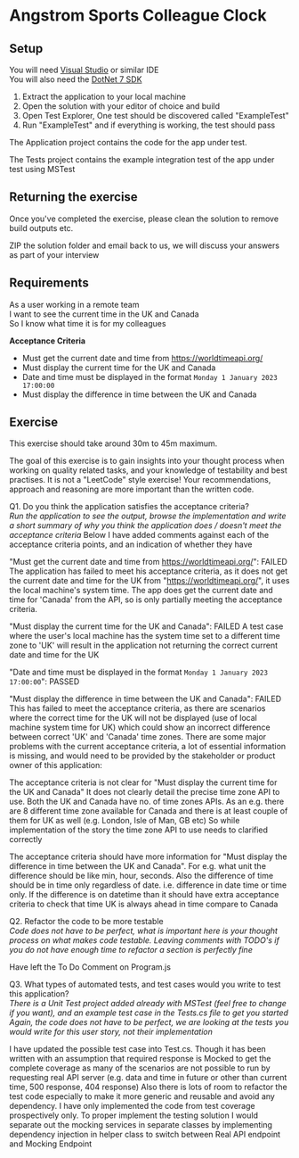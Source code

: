 # Angstrom Sports Colleague Clock

## Setup
You will need [Visual Studio](https://visualstudio.microsoft.com/vs/community/) or similar IDE  
You will also need the [DotNet 7 SDK](https://dotnet.microsoft.com/en-us/download/dotnet/7.0)  

1. Extract the application to your local machine
2. Open the solution with your editor of choice and build
3. Open Test Explorer, One test should be discovered called "ExampleTest"
4. Run "ExampleTest" and if everything is working, the test should pass

The Application project contains the code for the app under test.

The Tests project contains the example integration test of the
app under test using MSTest


## Returning the exercise

Once you've completed the exercise, please clean the solution to remove
build outputs etc.

ZIP the solution folder and email back to us, we will discuss your answers
as part of your interview

## Requirements

As a user working in a remote team  
I want to see the current time in the UK and Canada  
So I know what time it is for my colleagues  

**Acceptance Criteria**

* Must get the current date and time from https://worldtimeapi.org/
* Must display the current time for the UK and Canada
* Date and time must be displayed in the format `Monday 1 January 2023 17:00:00`
* Must display the difference in time between the UK and Canada


## Exercise

This exercise should take around 30m to 45m maximum.

The goal of this exercise is to gain insights into your thought process when
working on quality related tasks, and your knowledge of testability and best
practises. It is not a "LeetCode" style exercise!  Your recommendations, approach
and reasoning are more important than the written code.

Q1. Do you think the application satisfies the acceptance criteria?  
*Run the application to see the output, browse the implementation and write
a short summary of why you think the application does / doesn't meet the
acceptance criteria*
Below I have added comments against each of the acceptance criteria points, and an indication of whether they have

"Must get the current date and time from https://worldtimeapi.org/": FAILED
The application has failed to meet his acceptance criteria, as it does not get the current date and time for the UK from "https://worldtimeapi.org/", it uses the local machine's system time.
The app does get the current date and time for 'Canada' from the API, so is only partially meeting the acceptance criteria.

"Must display the current time for the UK and Canada": FAILED
A test case where the user's local machine has the system time set to a different time zone to 'UK' will result in the application not returning the correct current date and time for the UK

"Date and time must be displayed in the format `Monday 1 January 2023 17:00:00`": PASSED

"Must display the difference in time between the UK and Canada": FAILED
This has failed to meet the acceptance criteria, as there are scenarios where the correct time for the UK will not be displayed (use of local machine system time for UK) which could show an incorrect difference between correct 'UK' and 'Canada' time zones.
There are some major problems with the current acceptance criteria, a lot of essential  information is missing, and would need to be provided by the stakeholder or product owner of this application:

The acceptance criteria is not clear for "Must display the current time for the UK and Canada"
It does not clearly detail the precise time zone API to use. Both the UK and Canada have no. of time zones APIs. As an e.g. there are 8 different time zone available for Canada
and there is at least couple of them for UK as well (e.g. London, Isle of Man, GB etc)
So while implementation of the story the time zone API to use needs to clarified correctly

The acceptance criteria should have more information for "Must display the difference in time between the UK and Canada".
For e.g. what unit the difference should be like min, hour, seconds. Also the difference of time should be in time only regardless of date. i.e. difference in date time or time only.
If the difference is on datetime than it should have extra acceptance criteria to check that time UK is always ahead in time compare to Canada

Q2. Refactor the code to be more testable  
*Code does not have to be perfect, what is important here is your thought
process on what makes code testable. Leaving comments with TODO's if you
do not have enough time to refactor a section is perfectly fine*

Have left the To Do Comment on Program.js

Q3. What types of automated tests, and test cases would you write to test
this application?  
*There is a Unit Test project added already with MSTest (feel free to change
if you want), and an example test case in the Tests.cs file to get you started*
*Again, the code does not have to be perfect, we are looking at the tests you
would write for this user story, not their implementation*

I have updated the possible test case into Test.cs. Though it has been written with
an assumption that required response is Mocked to get the complete coverage as many of the scenarios are not possible
to run by requesting real API server (e.g. data and time in future or other than current time, 500 response, 404 response)
Also there is lots of room to refactor the test code especially to make it more generic and reusable and avoid any dependency. I have only implemented the code from test coverage prospectively only.
To proper implement the testing solution I would separate out the mocking services in separate classes by implementing dependency injection in helper class
to switch between Real API endpoint and Mocking Endpoint